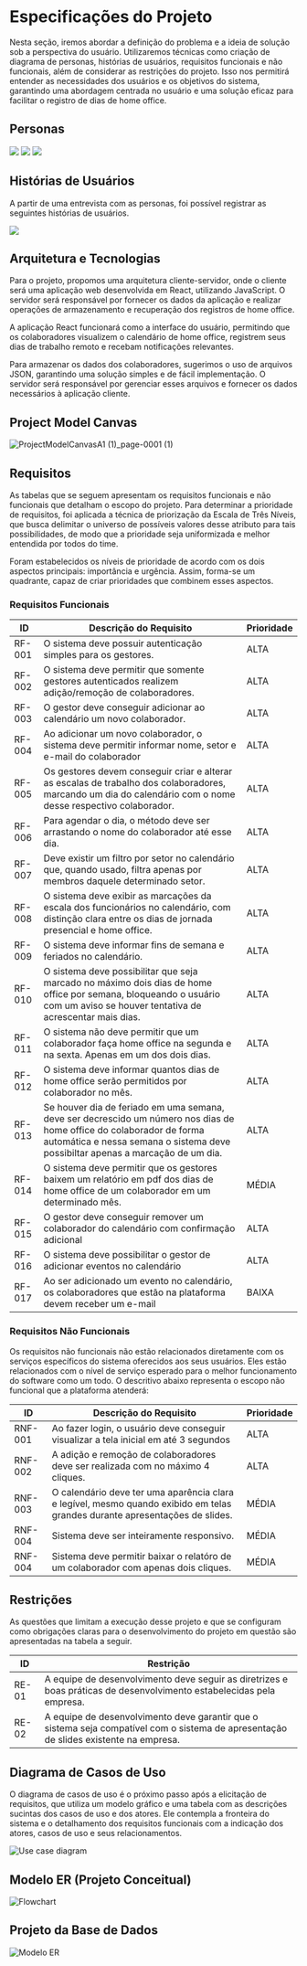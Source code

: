 # Especificações do Projeto


Nesta seção, iremos abordar a definição do problema e a ideia de solução sob a perspectiva do usuário. Utilizaremos técnicas como criação de diagrama de personas, histórias de usuários, requisitos funcionais e não funcionais, além de considerar as restrições do projeto. Isso nos permitirá entender as necessidades dos usuários e os objetivos do sistema, garantindo uma abordagem centrada no usuário e uma solução eficaz para facilitar o registro de dias de home office.


## Personas

<img src="/documentos/img/Persona.jpg">
<img src="/documentos/img/Persona1.jpg">
<img src="/documentos/img/Persona2.jpg">


## Histórias de Usuários

A partir de uma entrevista com as personas, foi possível registrar as seguintes histórias de usuários.

<img src="/documentos/img/historiaUsuario.jpg">


## Arquitetura e Tecnologias


Para o projeto, propomos uma arquitetura cliente-servidor, onde o cliente será uma aplicação web desenvolvida em React, utilizando JavaScript. O servidor será responsável por fornecer os dados da aplicação e realizar operações de armazenamento e recuperação dos registros de home office.

A aplicação React funcionará como a interface do usuário, permitindo que os colaboradores visualizem o calendário de home office, registrem seus dias de trabalho remoto e recebam notificações relevantes.

Para armazenar os dados dos colaboradores, sugerimos o uso de arquivos JSON, garantindo uma solução simples e de fácil implementação. O servidor será responsável por gerenciar esses arquivos e fornecer os dados necessários à aplicação cliente.

## Project Model Canvas

![ProjectModelCanvasA1 (1)_page-0001 (1)](https://github.com/ICEI-PUC-Minas-PMV-ADS/pmv-ads-2024-1-e5-proj-homeoffice-organizer-t6/assets/103579574/4854aefb-b70c-4737-9a43-7027d1866294)

## Requisitos

As tabelas que se seguem apresentam os requisitos funcionais e não funcionais que detalham o escopo do projeto. Para determinar a prioridade de requisitos, foi aplicada a técnica de priorização da Escala de Três Níveis, que busca delimitar o universo de possíveis valores desse atributo para tais possibilidades, de modo que a prioridade seja uniformizada e melhor entendida por todos do time.

Foram estabelecidos os níveis de prioridade de acordo com os dois aspectos principais: importância e urgência. Assim, forma-se um quadrante, capaz de criar prioridades que combinem esses aspectos.


### Requisitos Funcionais

| ID   | Descrição do Requisito  | Prioridade |
|------|-----------------------------------------|----|
|RF-001| O sistema deve possuir autenticação simples para os gestores. | ALTA |
|RF-002| O sistema deve permitir que somente gestores autenticados realizem adição/remoção de colaboradores. | ALTA |
|RF-003| O gestor deve conseguir adicionar ao calendário um novo colaborador. | ALTA |
|RF-004| Ao adicionar um novo colaborador, o sistema deve permitir informar nome, setor e e-mail do colaborador | ALTA |
|RF-005| Os gestores devem conseguir criar e alterar as escalas de trabalho dos colaboradores, marcando um dia do calendário com o nome desse respectivo colaborador. | ALTA | 
|RF-006| Para agendar o dia, o método deve ser arrastando o nome do colaborador até esse dia. | ALTA |
|RF-007| Deve existir um filtro por setor no calendário que, quando usado, filtra apenas por membros daquele determinado setor. | ALTA |
|RF-008| O sistema deve exibir as marcações da escala dos funcionários no calendário, com distinção clara entre os dias de jornada presencial e home office. | ALTA |
|RF-009| O sistema deve informar fins de semana e feriados no calendário. | ALTA |
|RF-010| O sistema deve possibilitar que seja marcado no máximo dois dias de home office por semana, bloqueando o usuário com um aviso se houver tentativa de acrescentar mais dias. | ALTA |
|RF-011| O sistema não deve permitir que um colaborador faça home office na segunda e na sexta. Apenas em um dos dois dias. | ALTA |
|RF-012| O sistema deve informar quantos dias de home office serão permitidos por colaborador no mês. | ALTA |
|RF-013| Se houver dia de feriado em uma semana, deve ser decrescido um número nos dias de home office do colaborador de forma automática e nessa semana o sistema deve possibiltar apenas a marcação de um dia.  | ALTA |
|RF-014| O sistema deve permitir que os gestores baixem um relatório em pdf dos dias de home office de um colaborador em um determinado mês. | MÉDIA |
|RF-015| O gestor deve conseguir remover um colaborador do calendário com confirmação adicional | ALTA |
|RF-016| O sistema deve possibilitar o gestor de adicionar eventos no calendário | ALTA |
|RF-017| Ao ser adicionado um evento no calendário, os colaboradores que estão na plataforma devem receber um e-mail | BAIXA |



### Requisitos Não Funcionais
Os requisitos não funcionais não estão relacionados diretamente com os serviços específicos do sistema oferecidos aos seus usuários. Eles estão relacionados com o nível de serviço esperado para o melhor funcionamento do software como um todo. O descritivo abaixo representa o escopo não funcional que a plataforma atenderá:

| ID    | Descrição do Requisito  |Prioridade |
|-------|-------------------------|----|
|RNF-001| Ao fazer login, o usuário deve conseguir visualizar a tela inicial em até 3 segundos | ALTA |
|RNF-002| A adição e remoção de colaboradores deve ser realizada com no máximo 4 cliques. | ALTA |
|RNF-003| O calendário deve ter uma aparência clara e legível, mesmo quando exibido em telas grandes durante apresentações de slides. | MÉDIA |
|RNF-004| Sistema deve ser inteiramente responsivo. | MÉDIA |
|RNF-004| Sistema deve permitir baixar o relatóro de um colaborador com apenas dois cliques. | MÉDIA |

## Restrições

As questões que limitam a execução desse projeto e que se configuram como obrigações claras para o desenvolvimento do projeto em questão são apresentadas na tabela a seguir.

|ID| Restrição                                             |
|--|-------------------------------------------------------|
|RE-01| A equipe de desenvolvimento deve seguir as diretrizes e boas práticas de desenvolvimento estabelecidas pela empresa. |
|RE-02| A equipe de desenvolvimento deve garantir que o sistema seja compatível com o sistema de apresentação de slides existente na empresa. |

## Diagrama de Casos de Uso

O diagrama de casos de uso é o próximo passo após a elicitação de requisitos, que utiliza um modelo gráfico e uma tabela com as descrições sucintas dos casos de uso e dos atores. Ele contempla a fronteira do sistema e o detalhamento dos requisitos funcionais com a indicação dos atores, casos de uso e seus relacionamentos. 

![Use case diagram](https://github.com/ICEI-PUC-Minas-PMV-ADS/pmv-ads-2024-1-e5-proj-homeoffice-organizer-t6/assets/103579574/76b302e9-8096-43b0-b35d-f4c9abd08890)

## Modelo ER (Projeto Conceitual)

![Flowchart](https://github.com/ICEI-PUC-Minas-PMV-ADS/pmv-ads-2024-1-e5-proj-homeoffice-organizer-t6/assets/103579574/7593deb7-2b75-4b6b-b44c-92a9d0fd9a91)


## Projeto da Base de Dados

![Modelo ER](img/Modelo_ER.png)

